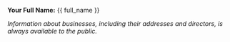 **Your Full Name:** {{ full_name }}

*Information about businesses, including their addresses and directors, is always available to the public.*
